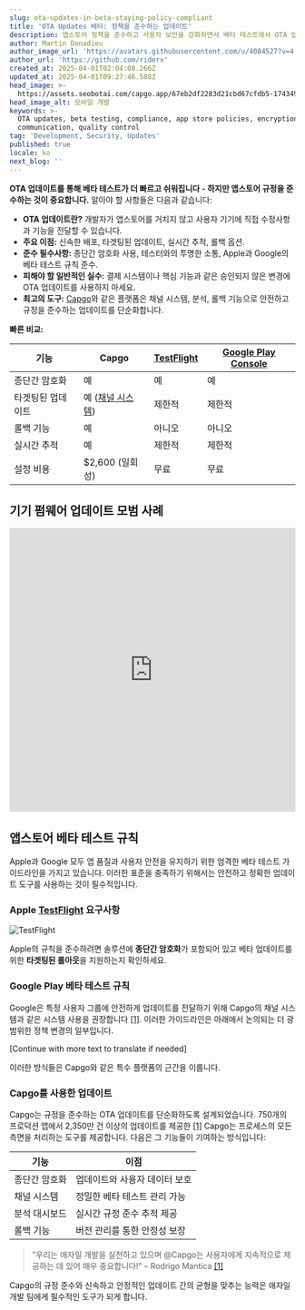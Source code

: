 ```yaml
---
slug: ota-updates-in-beta-staying-policy-compliant
title: 'OTA Updates 베타: 정책을 준수하는 업데이트'
description: 앱스토어 정책을 준수하고 사용자 보안을 강화하면서 베타 테스트에서 OTA 업데이트를 효과적으로 관리하는 방법을 알아보세요.
author: Martin Donadieu
author_image_url: 'https://avatars.githubusercontent.com/u/4084527?v=4'
author_url: 'https://github.com/riderx'
created_at: 2025-04-01T02:04:08.266Z
updated_at: 2025-04-01T09:27:46.588Z
head_image: >-
  https://assets.seobotai.com/capgo.app/67eb2df2283d21cbd67cfdb5-1743499666588.jpg
head_image_alt: 모바일 개발
keywords: >-
  OTA updates, beta testing, compliance, app store policies, encryption, user
  communication, quality control
tag: 'Development, Security, Updates'
published: true
locale: ko
next_blog: ''
---
```

**OTA 업데이트를 통해 베타 테스트가 더 빠르고 쉬워집니다 - 하지만 앱스토어 규정을 준수하는 것이 중요합니다.** 알아야 할 사항들은 다음과 같습니다:

-   **OTA 업데이트란?** 개발자가 앱스토어를 거치지 않고 사용자 기기에 직접 수정사항과 기능을 전달할 수 있습니다.
-   **주요 이점:** 신속한 배포, 타겟팅된 업데이트, 실시간 추적, 롤백 옵션.
-   **준수 필수사항:** 종단간 암호화 사용, 테스터와의 투명한 소통, Apple과 Google의 베타 테스트 규칙 준수.
-   **피해야 할 일반적인 실수:** 결제 시스템이나 핵심 기능과 같은 승인되지 않은 변경에 OTA 업데이트를 사용하지 마세요.
-   **최고의 도구:** [Capgo](https://capgo.app/)와 같은 플랫폼은 채널 시스템, 분석, 롤백 기능으로 안전하고 규정을 준수하는 업데이트를 단순화합니다.

**빠른 비교:**

| 기능 | Capgo | [TestFlight](https://developer.apple.com/testflight/) | [Google Play Console](https://developer.android.com/distribute/console) |
| --- | --- | --- | --- |
| 종단간 암호화 | 예 | 예 | 예 |
| 타겟팅된 업데이트 | 예 ([채널 시스템](https://capgo.app/docs/plugin/cloud-mode/channel-system/)) | 제한적 | 제한적 |
| 롤백 기능 | 예 | 아니오 | 아니오 |
| 실시간 추적 | 예 | 제한적 | 제한적 |
| 설정 비용 | $2,600 (일회성) | 무료 | 무료 |

## 기기 펌웨어 업데이트 모범 사례

<iframe src="https://www.youtube.com/embed/owPdKRQhMzk" aria-label="YouTube video player" frameborder="0" allow="accelerometer; autoplay; clipboard-write; encrypted-media; gyroscope; picture-in-picture; web-share" referrerpolicy="strict-origin-when-cross-origin" style="width: 100%; height: 500px;" allowfullscreen></iframe>

## 앱스토어 베타 테스트 규칙

Apple과 Google 모두 앱 품질과 사용자 안전을 유지하기 위한 엄격한 베타 테스트 가이드라인을 가지고 있습니다. 이러한 표준을 충족하기 위해서는 안전하고 정확한 업데이트 도구를 사용하는 것이 필수적입니다.

### Apple [TestFlight](https://developer.apple.com/testflight/) 요구사항

![TestFlight](https://assets.seobotai.com/capgo.app/67eb2df2283d21cbd67cfdb5/4da4b0faec79804f5d08d001d9926818.jpg)

Apple의 규칙을 준수하려면 솔루션에 **종단간 암호화**가 포함되어 있고 베타 업데이트를 위한 **타겟팅된 롤아웃**을 지원하는지 확인하세요.

### Google Play 베타 테스트 규칙

Google은 특정 사용자 그룹에 안전하게 업데이트를 전달하기 위해 Capgo의 채널 시스템과 같은 시스템 사용을 권장합니다 [\[1\]](https://capgo.app/). 이러한 가이드라인은 아래에서 논의되는 더 광범위한 정책 변경의 일부입니다.

[Continue with more text to translate if needed]

이러한 방식들은 Capgo와 같은 특수 플랫폼의 근간을 이룹니다.

### Capgo를 사용한 업데이트

Capgo는 규정을 준수하는 OTA 업데이트를 단순화하도록 설계되었습니다. 750개의 프로덕션 앱에서 2,350만 건 이상의 업데이트를 제공한 [\[1\]](https://capgo.app/) Capgo는 프로세스의 모든 측면을 처리하는 도구를 제공합니다. 다음은 그 기능들이 기여하는 방식입니다:

| 기능 | 이점 |
| --- | --- |
| 종단간 암호화 | 업데이트와 사용자 데이터 보호 |
| 채널 시스템 | 정밀한 베타 테스트 관리 가능 |
| 분석 대시보드 | 실시간 규정 준수 추적 제공 |
| 롤백 기능 | 버전 관리를 통한 안정성 보장 |

> "우리는 애자일 개발을 실천하고 있으며 @Capgo는 사용자에게 지속적으로 제공하는 데 있어 매우 중요합니다!" – Rodrigo Mantica [\[1\]](https://capgo.app/)

Capgo의 규정 준수와 신속하고 안정적인 업데이트 간의 균형을 맞추는 능력은 애자일 개발 팀에게 필수적인 도구가 되게 합니다.
